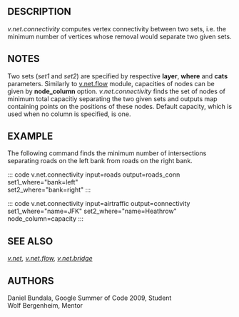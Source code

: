## DESCRIPTION

*v.net.connectivity* computes vertex connectivity between two sets, i.e.
the minimum number of vertices whose removal would separate two given
sets.

## NOTES

Two sets (*set1* and *set2*) are specified by respective **layer**,
**where** and **cats** parameters. Similarly to
[v.net.flow](v.net.flow.html) module, capacities of nodes can be given
by **node_column** option. *v.net.connectivity* finds the set of nodes
of minimum total capacitiy separating the two given sets and outputs map
containing points on the positions of these nodes. Default capacity,
which is used when no column is specified, is one.

## EXAMPLE

The following command finds the minimum number of intersections
separating roads on the left bank from roads on the right bank.

::: code
    v.net.connectivity input=roads output=roads_conn set1_where="bank=left" \
          set2_where="bank=right"
:::

::: code
    v.net.connectivity input=airtraffic output=connectivity \
          set1_where="name=JFK" set2_where="name=Heathrow" node_column=capacity
:::

## SEE ALSO

*[v.net](v.net.html), [v.net.flow](v.net.flow.html),
[v.net.bridge](v.net.bridge.html)*

## AUTHORS

Daniel Bundala, Google Summer of Code 2009, Student\
Wolf Bergenheim, Mentor
